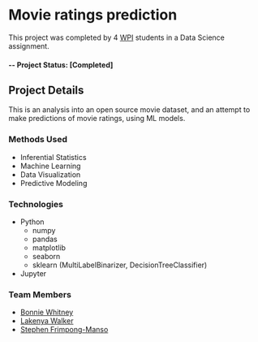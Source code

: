 # Movie ratings prediction

This project was completed by 4 [WPI](https://wpi.edu) students in a Data Science assignment.

#### -- Project Status: [Completed]

## Project Details

This is an analysis into an open source movie dataset, and an attempt to make predictions of movie ratings, using ML models.

### Methods Used

* Inferential Statistics
* Machine Learning
* Data Visualization
* Predictive Modeling

### Technologies

* Python 
  * numpy
  * pandas
  * matplotlib
  * seaborn
  * sklearn (MultiLabelBinarizer, DecisionTreeClassifier)
* Jupyter

### Team Members

- [Bonnie Whitney](https://github.com/BonnieWhitney)
- [Lakenya Walker](https://github.com/lakenyawalker1992)
- [Stephen Frimpong-Manso](https://github.com/Stevie93)
